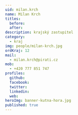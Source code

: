 ```yaml
---
uid: milan.krch
name: Milan Krch
titles:
  before: 
  after:
description: krajský zastupitel
category:
  - kraj
img: people/milan-krch.jpg
ordKraj: 12
mail:
  - milan.krch@pirati.cz
mob:
  - +420 777 851 747
profiles:
  github:
  facebook:
  twitter: 
  linkedin: 
  web: 
heroImg: banner-kutna-hora.jpg
published: true
---
```

